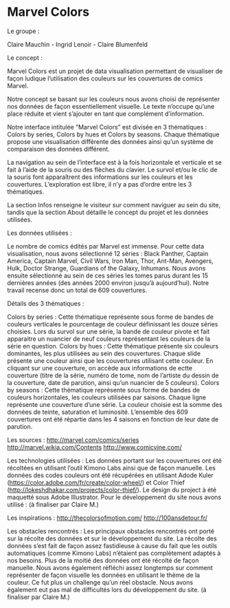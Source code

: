 Marvel Colors
=============

Le groupe :

Claire Mauchin - Ingrid Lenoir - Claire Blumenfeld

Le concept :

Marvel Colors est un projet de data visualisation permettant de visualiser de façon ludique l’utilisation des couleurs sur les couvertures de comics Marvel.

Notre concept se basant sur les couleurs nous avons choisi de représenter nos données de façon essentiellement visuelle. Le texte n’occupe qu’une place réduite et vient s’ajouter en tant que complément d’information. 

Notre interface intitulée “Marvel Colors” est divisée en 3 thématiques : Colors by series, Colors by hues et Colors by seasons. Chaque thématique propose une visualisation différente des données ainsi qu’un système de comparaison des données différent.

La navigation au sein de l’interface est à la fois horizontale et verticale et se fait à l’aide de la souris ou des flèches du clavier. Le survol et/ou le clic de la souris font apparaîtrent des informations sur les couleurs et les couvertures.
L’exploration est libre, il n’y a pas d’ordre entre les 3 thématiques.

La section Infos renseigne le visiteur sur comment naviguer au sein du site, tandis que la section About détaille le concept du projet et les données utilisées.

Les données utilisées :

Le nombre de comics édités par Marvel est immense. Pour cette data visualisation, nous avons sélectionné 12 séries : Black Panther, Captain America, Captain Marvel, Civil Wars, Iron Man, Thor, Ant-Man, Avengers, Hulk, Doctor Strange, Guardians of the Galaxy, Inhumans. Nous avons ensuite sélectionné au sein de ces séries les tomes parus durant les 15 dernières années (des années 2000 environ jusqu’à aujourd’hui). Notre travail recense donc un total de 609 couvertures. 

Détails des 3 thématiques :

Colors by series : Cette thématique représente sous forme de bandes de couleurs verticales le pourcentage de couleur définissant les douze séries choisies. Lors du survol sur une série, la bande de couleur pivote et fait apparaitre un nuancier de neuf couleurs représentant les couleurs de la série en question.
Colors by hues : Cette thématique présente six couleurs dominantes, les plus utilisées au sein des couvertures. Chaque slide présente une couleur ainsi que les couvertures utilisant cette couleur. En cliquant sur une couverture, on accède aux informations de ectte couverture (titre de la série, numéro de tome, nom de l’artiste du dessin de la couverture, date de parution, ainsi qu’un nuancier de 5 couleurs).
Colors by seasons : Cette thématique représente sous forme de bandes de couleurs horizontales, les couleurs utilisées par saisons. Chaque ligne représente une couverture d’une série. La couleur choisie est la somme des données de teinte, saturation et luminosité. L’ensemble des 609 couvertures ont été répartie dans les 4 saisons en fonction de leur date de parution.

Les sources : 
http://marvel.com/comics/series
http://marvel.wikia.com/Contents
http://www.comicvine.com/

Les technologies utilisées :
Les données portant sur les couvertures ont été récoltées en utilisant l’outil Kimono Labs ainsi que de façon manuelle. Les données des codes couleurs ont été récupérées en utilisant Adode Kuler (https://color.adobe.com/fr/create/color-wheel/) et Color Thief (http://lokeshdhakar.com/projects/color-thief/).
Le design du project à été maquetté sous Adobe Illustrator.
Pour le développement du site nous avons utilisé : (à finaliser par Claire M.)

Les inspirations :
http://thecolorsofmotion.com/
http://100ansdetour.fr/

Les obstacles rencontrés :
Les principaux obstacles rencontrés ont porté sur la récolte des données et sur le développement du site. La récolte des données s’est fait de façon assez fastidieuse à cause du fait que les outils automatiques (comme Kimono Labs) n’étaient pas complètement adaptés à nos besoins. Plus de la moitié des données ont été récolté de façon manuelle.
Nous avons également réfléchi assez longtemps sur comment représenter de façon visuelle les données en utilisant le thème de la couleur. Ce fut plus un challenge qu’un réel obstacle.
Nous avons également eut pas mal de difficultés lors du développement du site. (à finaliser par Claire M.)

